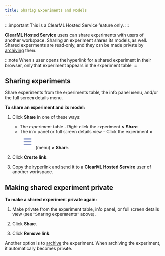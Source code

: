 ```yaml
---
title: Sharing Experiments and Models
---
```


:::important
This is a ClearML Hosted Service feature only.
:::

**ClearML Hosted Service** users can share experiments with users of another workspace. Sharing an experiment shares its 
models, as well. Shared experiments are read-only, and they can be made private by [archiving](webapp_archiving.md) 
them.

:::note
When a user opens the hyperlink for a shared experiment in their browser, only that experiment appears in the experiment table. 
:::

## Sharing experiments

Share experiments from the experiments table, the info panel menu, and/or the full screen details menu.

**To share an experiment and its model:**

1. Click **Share** in one of these ways:

    * The experiment table - Right click the experiment **>** **Share**
    * The info panel or full screen details view - Click the experiment **>** <img src="/docs/img/svg/bars-menu.svg" alt="Menu" className="icon size-md space-sm" /> 
      (menu) **>** **Share**. 
   
1. Click **Create link**.

1. Copy the hyperlink and send it to a **ClearML Hosted Service** user of another workspace.

## Making shared experiment private

**To make a shared experiment private again:**

1. Make private from the experiment table, info panel, or full screen details view (see "Sharing experiments" above).

1. Click **Share**.

1. Click **Remove link**.

Another option is to [archive](webapp_archiving.md) the experiment. When archiving the experiment, it automatically becomes private. 
